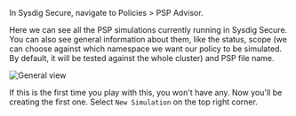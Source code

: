 In Sysdig Secure, navigate to Policies > PSP Advisor. 

Here we can see all the PSP simulations currently running in Sysdig Secure. You can also see general information about them, like the status, scope (we can choose against which namespace we want our policy to be simulated. By default, it will be tested against the whole cluster) and PSP file name.

![General view](/sysdig/courses/secure/secure-pod-policy-advisor/assets/image1.png)

If this is the first time you play with this, you won't have any. Now you'll be creating the first one. Select `New Simulation` on the top right corner.